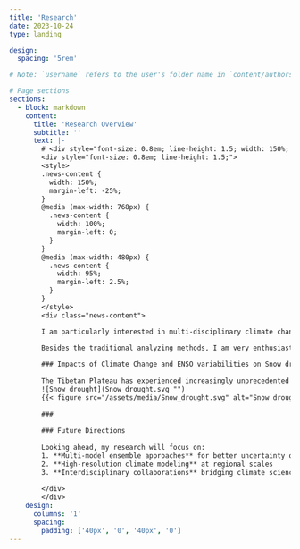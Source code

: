 ```yaml
---
title: 'Research'
date: 2023-10-24
type: landing

design:
  spacing: '5rem'

# Note: `username` refers to the user's folder name in `content/authors/`

# Page sections
sections:
  - block: markdown
    content:
      title: 'Research Overview'
      subtitle: ''
      text: |-
        # <div style="font-size: 0.8em; line-height: 1.5; width: 150%; margin-left: -25%;">
        <div style="font-size: 0.8em; line-height: 1.5;">
        <style>
        .news-content {
          width: 150%;
          margin-left: -25%;
        }
        @media (max-width: 768px) {
          .news-content {
            width: 100%;
            margin-left: 0;
          }
        }
        @media (max-width: 480px) {
          .news-content {
            width: 95%;
            margin-left: 2.5%;
          }
        }
        </style>
        <div class="news-content">

        I am particularly interested in multi-disciplinary climate change fields. My research topics aim to understand the role of water and the associated hydrological processes in regulating global environmental changes in the present and future. While much of my research focuses on the physical mechanisms in climate extremes, e.g., extreme precipitation, heatwaves, floods, and wildfires, I am also interested in how these extremes affect the ecology, human, and socioeconomic systems.  
        
        Besides the traditional analyzing methods, I am very enthusiastic about using the knowledge of artificial intelligence approaches to comprehend the causes and consequences of these hydrological extremes. My research topics are summarized as followed.

        ### Impacts of Climate Change and ENSO variabilities on Snow droughts in Asian Water Tower
        
        The Tibetan Plateau has experienced increasingly unprecedented snow droughts under climate warming, raising concerns about regional ecosystem sustainability and water resource security. While warming and drying are primary drivers, the specific roles of anthropogenic warming and climate variability in affecting these drivers and, consequently, the occurrence of snow drought remain unknown. In this study, we incorporated multi-source snowpack data and leveraged climate simulations to provide a detailed analysis of snow drought occurrence and trends across the TP. Our results provide critical insights into the driving mechanisms of snow droughts in this climate-sensitive region, aiming to support decision-makers in advancing climate resilience and sustainable water management. (Under review)
        ![Snow_drought](Snow_drought.svg "")
        {{< figure src="/assets/media/Snow_drought.svg" alt="Snow drought" width="100%" class="no-margin-top" >}}
        
        ### 
        
        ### Future Directions
        
        Looking ahead, my research will focus on:
        1. **Multi-model ensemble approaches** for better uncertainty quantification
        2. **High-resolution climate modeling** at regional scales  
        3. **Interdisciplinary collaborations** bridging climate science and policy
        
        </div>
        </div>
    design:
      columns: '1'
      spacing:
        padding: ['40px', '0', '40px', '0']
---
```


